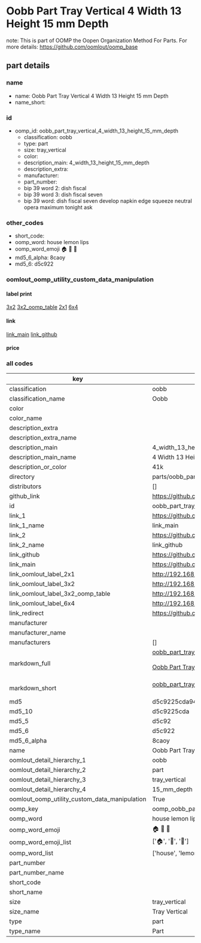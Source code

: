 # Oobb Part Tray Vertical 4 Width 13 Height 15 mm Depth  

note: This is part of OOMP the Oopen Organization Method For Parts. For more details: https://github.com/oomlout/oomp_base

##  part details
  







### name
* name: Oobb Part Tray Vertical 4 Width 13 Height 15 mm Depth
* name_short: 
### id
* oomp_id: oobb_part_tray_vertical_4_width_13_height_15_mm_depth
  * classification: oobb
  * type: part
  * size: tray_vertical
  * color: 
  * description_main: 4_width_13_height_15_mm_depth
  * description_extra: 
  * manufacturer: 
  * part_number: 
  * bip 39 word 2: dish fiscal
  * bip 39 word 3: dish fiscal seven
  * bip 39 word: dish fiscal seven develop napkin edge squeeze neutral opera maximum tonight ask

### other_codes
* short_code: 
* oomp_word: house lemon lips
* oomp_word_emoji :house: :lemon: :lips:
* md5_6_alpha: 8caoy
* md5_6: d5c922






### oomlout_oomp_utility_custom_data_manipulation
#### label print
[3x2](http://192.168.1.245:1112/?label=oomp%208caoy)
[3x2_oomp_table](http://192.168.1.108:1112/?label=oomp%208caoy)
[2x1](http://192.168.1.242:1112/?label=oomp%208caoy)
[6x4](http://192.168.1.55:1112/?label=oomp%208caoy)    

#### link

[link_main](https://github.com/oomlout/oomlout_oomp_version_1_messy/tree/main/parts/oobb_part_tray_vertical_4_width_13_height_15_mm_depth) [link_github](https://github.com/oomlout/oomlout_oomp_version_1_messy/tree/main/parts/oobb_part_tray_vertical_4_width_13_height_15_mm_depth)                             

#### price







### all codes 
| key | value |  
| --- | --- |  
| classification | oobb |  
| classification_name | Oobb |  
| color |  |  
| color_name |  |  
| description_extra |  |  
| description_extra_name |  |  
| description_main | 4_width_13_height_15_mm_depth |  
| description_main_name | 4 Width 13 Height 15 mm Depth |  
| description_or_color | 41k |  
| directory | parts/oobb_part_tray_vertical_4_width_13_height_15_mm_depth |  
| distributors | [] |  
| github_link | https://github.com/oomlout/oomlout_oomp_part_src/tree/main/parts/oobb_part_tray_vertical_4_width_13_height_15_mm_depth |  
| id | oobb_part_tray_vertical_4_width_13_height_15_mm_depth |  
| link_1 | https://github.com/oomlout/oomlout_oomp_version_1_messy/tree/main/parts/oobb_part_tray_vertical_4_width_13_height_15_mm_depth |  
| link_1_name | link_main |  
| link_2 | https://github.com/oomlout/oomlout_oomp_version_1_messy/tree/main/parts/oobb_part_tray_vertical_4_width_13_height_15_mm_depth |  
| link_2_name | link_github |  
| link_github | https://github.com/oomlout/oomlout_oomp_version_1_messy/tree/main/parts/oobb_part_tray_vertical_4_width_13_height_15_mm_depth |  
| link_main | https://github.com/oomlout/oomlout_oomp_version_1_messy/tree/main/parts/oobb_part_tray_vertical_4_width_13_height_15_mm_depth |  
| link_oomlout_label_2x1 | http://192.168.1.242:1112/?label=oomp%208caoy |  
| link_oomlout_label_3x2 | http://192.168.1.245:1112/?label=oomp%208caoy |  
| link_oomlout_label_3x2_oomp_table | http://192.168.1.108:1112/?label=oomp%208caoy |  
| link_oomlout_label_6x4 | http://192.168.1.55:1112/?label=oomp%208caoy |  
| link_redirect | https://github.com/oomlout/oomlout_oomp_version_1_messy/tree/main/parts/oobb_part_tray_vertical_4_width_13_height_15_mm_depth |  
| manufacturer |  |  
| manufacturer_name |  |  
| manufacturers | [] |  
| markdown_full | [oobb_part_tray_vertical_4_width_13_height_15_mm_depth](none)<br>[](none)<br>[Oobb Part Tray Vertical 4 Width 13 Height 15 Mm Depth](none)<br><br> |  
| markdown_short | [oobb_part_tray_vertical_4_width_13_height_15_mm_depth](none)<br><br> |  
| md5 | d5c9225cda94fa71194973c98955e1f9 |  
| md5_10 | d5c9225cda |  
| md5_5 | d5c92 |  
| md5_6 | d5c922 |  
| md5_6_alpha | 8caoy |  
| name | Oobb Part Tray Vertical 4 Width 13 Height 15 mm Depth |  
| oomlout_detail_hierarchy_1 | oobb |  
| oomlout_detail_hierarchy_2 | part |  
| oomlout_detail_hierarchy_3 | tray_vertical |  
| oomlout_detail_hierarchy_4 | 15_mm_depth |  
| oomlout_oomp_utility_custom_data_manipulation | True |  
| oomp_key | oomp_oobb_part_tray_vertical_4_width_13_height_15_mm_depth |  
| oomp_word | house lemon lips |  
| oomp_word_emoji | :house: :lemon: :lips: |  
| oomp_word_emoji_list | [':house:', ':lemon:', ':lips:'] |  
| oomp_word_list | ['house', 'lemon', 'lips'] |  
| part_number |  |  
| part_number_name |  |  
| short_code |  |  
| short_name |  |  
| size | tray_vertical |  
| size_name | Tray Vertical |  
| type | part |  
| type_name | Part |  
